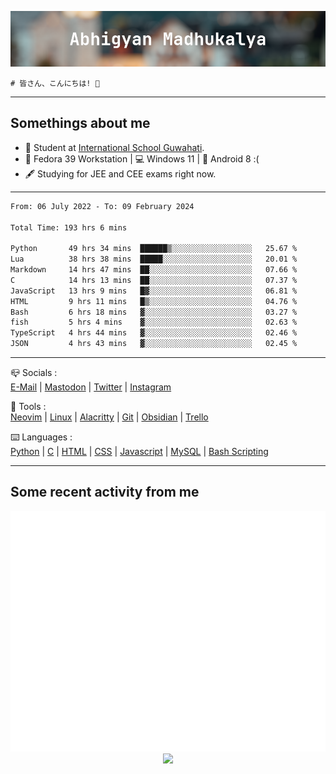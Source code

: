 ![header](./header.png)
```
# 皆さん、こんにちは! 👋
```
---

## Somethings about me
- 📕 Student at [International School Guwahati](https://internationalschoolguwahati.com/).
- 🐧 Fedora 39 Workstation | 💻 Windows 11 | 🤖 Android 8 :(
- 🖋️ Studying for JEE and CEE exams right now.

---

<!--START_SECTION:waka-->

```txt
From: 06 July 2022 - To: 09 February 2024

Total Time: 193 hrs 6 mins

Python       49 hrs 34 mins  ██████▒░░░░░░░░░░░░░░░░░░   25.67 %
Lua          38 hrs 38 mins  █████░░░░░░░░░░░░░░░░░░░░   20.01 %
Markdown     14 hrs 47 mins  ██░░░░░░░░░░░░░░░░░░░░░░░   07.66 %
C            14 hrs 13 mins  ██░░░░░░░░░░░░░░░░░░░░░░░   07.37 %
JavaScript   13 hrs 9 mins   █▓░░░░░░░░░░░░░░░░░░░░░░░   06.81 %
HTML         9 hrs 11 mins   █▒░░░░░░░░░░░░░░░░░░░░░░░   04.76 %
Bash         6 hrs 18 mins   ▓░░░░░░░░░░░░░░░░░░░░░░░░   03.27 %
fish         5 hrs 4 mins    ▓░░░░░░░░░░░░░░░░░░░░░░░░   02.63 %
TypeScript   4 hrs 44 mins   ▓░░░░░░░░░░░░░░░░░░░░░░░░   02.46 %
JSON         4 hrs 43 mins   ▓░░░░░░░░░░░░░░░░░░░░░░░░   02.45 %
```

<!--END_SECTION:waka-->

---

📪 Socials :<br>
[E-Mail](mailto:abhigyanmadhukalya@skiff.com) | [Mastodon](https://mstdn.social/@abhigyanmadhukalya) | [Twitter](https://twitter.com/abhimadhukalya) | [Instagram](https://www.instagram.com/abhigyan.madhukalya/)

🧰 Tools :<br>
[Neovim](https://neovim.oi) | [Linux](https://fedoraproject.org/) | [Alacritty](https://alacritty.org/) | [Git](https://git-scm.com/) | [Obsidian](https://obsidian.md) | [Trello](https://trello.com)

⌨️ Languages :<br>
[Python](https://python.org) | [C](https://www.iso.org/standard/74528.html) | [HTML](https://html.spec.whatwg.org/) | [CSS](https://www.w3.org/Style/CSS/Overview.en.html) | [Javascript](https://developer.mozilla.org/en-US/docs/Web/javascript) | [MySQL](https://www.mysql.com/) | [Bash Scripting](https://www.gnu.org/software/bash/)

---

## Some recent activity from me
<p align="center">
  <img src="./github-metrics.svg" />
  <img src="https://github-profile-summary-cards.vercel.app/api/cards/profile-details?username=abhigyanmadhukalya&theme=github_dark" />
</p>

